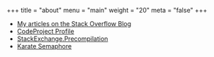 +++
title = "about"
menu = "main"
weight = "20"
meta = "false"
+++

- [My articles on the Stack Overflow Blog](https://stackoverflow.blog/authors/m0sa/)
- [CodeProject Profile](https://www.codeproject.com/Members/m0sa)
- [StackExchange.Precompilation](https://github.com/StackExchange.Precompilation)
- [Karate Semaphore](https://archive.codeplex.com/?p=karatesemaphore)

